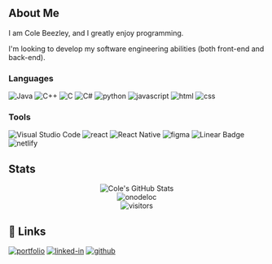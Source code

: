 ## About Me

I am Cole Beezley, and I greatly enjoy programming.

I'm looking to develop my software engineering abilities (both front-end and back-end).

### Languages

![Java](https://img.shields.io/badge/java-%23ED8B00.svg?style=for-the-badge&logo=java&logoColor=white)
![C++](https://img.shields.io/badge/c++-%2300599C.svg?style=for-the-badge&logo=c%2B%2B&logoColor=white)
![C](https://img.shields.io/badge/c-%2300599C.svg?style=for-the-badge&logo=c&logoColor=white)
![C#](https://img.shields.io/badge/c%23-%23239120.svg?style=for-the-badge&logo=c-sharp&logoColor=white)
![python](https://img.shields.io/badge/Python-3776AB?style=for-the-badge&logo=python&logoColor=white)
![javascript](https://img.shields.io/badge/JavaScript-323330?style=for-the-badge&logo=javascript&logoColor=F7DF1E)
![html](https://img.shields.io/badge/HTML5-E34F26?style=for-the-badge&logo=html5&logoColor=white)
![css](https://img.shields.io/badge/CSS3-1572B6?style=for-the-badge&logo=css3&logoColor=white)

### Tools

![Visual Studio Code](https://img.shields.io/badge/Visual%20Studio%20Code-0078d7.svg?style=for-the-badge&logo=visual-studio-code&logoColor=white)
![react](https://img.shields.io/badge/React-20232A?style=for-the-badge&logo=react&logoColor=61DAFB)
![React Native](https://img.shields.io/badge/react_native-%2320232a.svg?style=for-the-badge&logo=react&logoColor=%2361DAFB)
![figma](https://img.shields.io/badge/figma-000000?style=for-the-badge&logo=figma&logoColor=white)
![Linear Badge](https://img.shields.io/badge/Linear-5E6AD2?logo=linear&logoColor=fff&style=for-the-badge)
![netlify](https://img.shields.io/badge/Netlify-00C7B7?style=for-the-badge&logo=netlify&logoColor=white)

## Stats

<div align="center">
    <img src="https://github-readme-stats.vercel.app/api?username=onodeloc&show_icons=true&hide_border=true" alt="Cole's GitHub Stats">
    <br />
    <img src="https://github-readme-streak-stats.herokuapp.com/?user=onodeloc&" alt="onodeloc">
    <br />
    <img src="https://visitor-badge.laobi.icu/badge?page_id=onodeloc.onodeloc" alt="visitors">
</div>

## 🔗 Links

[![portfolio](https://img.shields.io/badge/Portfolio-5340ff?style=for-the-badge&logo=Google-chrome&logoColor=white)](https://onodeloc.com/about)
[![linked-in](https://img.shields.io/badge/Linked_In-0077B5?style=for-the-badge&logo=LinkedIn&logoColor=white)](https://www.linkedin.com/in/cole-beezley-6853271b5/)
[![github](https://img.shields.io/badge/GitHub-000000?style=for-the-badge&logo=GitHub&logoColor=white)](https://github.com/onodeloc)
